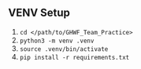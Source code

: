 ## VENV Setup
1. `cd </path/to/GHWF_Team_Practice>`
2. `python3 -m venv .venv`
3. `source .venv/bin/activate`
4. `pip install -r requirements.txt`
